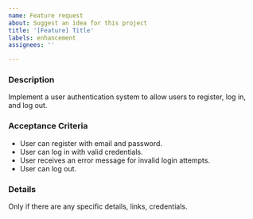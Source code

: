 ```yaml
---
name: Feature request
about: Suggest an idea for this project
title: '[Feature] Title'
labels: enhancement
assignees: ''

---
```

### Description
Implement a user authentication system to allow users to register, log in, and log out.

### Acceptance Criteria
- User can register with email and password.
- User can log in with valid credentials.
- User receives an error message for invalid login attempts.
- User can log out.

### Details
Only if there are any specific details, links, credentials.

